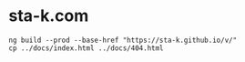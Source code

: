 # sta-k.com

    ng build --prod --base-href "https://sta-k.github.io/v/"
    cp ../docs/index.html ../docs/404.html